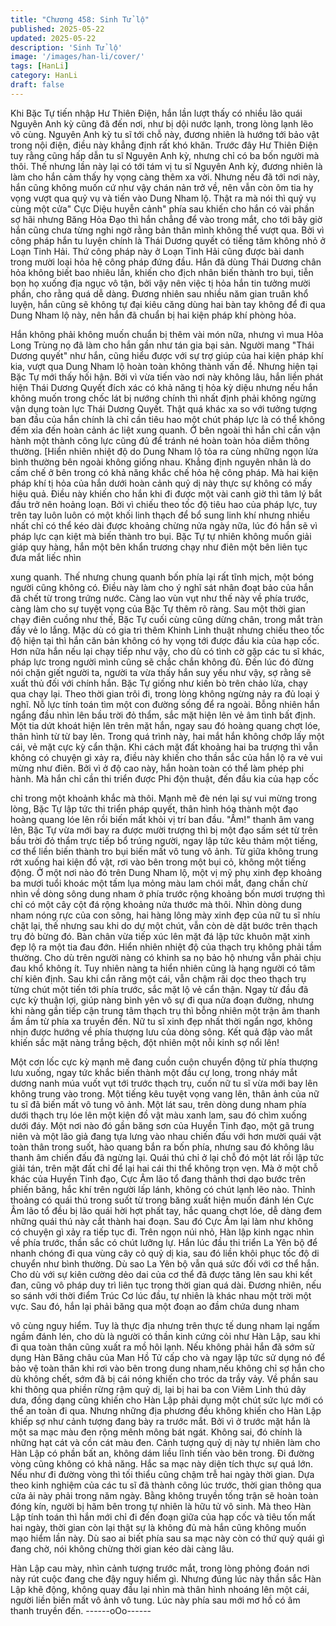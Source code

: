 ```yaml
---
title: "Chương 458: Sinh Tử lộ"
published: 2025-05-22
updated: 2025-05-22
description: 'Sinh Tử lộ'
image: '/images/han-li/cover/'
tags: [HanLi]
category: HanLi
draft: false
---
```


Khi Bặc Tự tiến nhập Hư Thiên Điện, hắn lần lượt thấy có nhiều
lão quái Nguyên Anh kỳ cũng đã đến nơi, như bị dội nước lạnh,
trong lòng lạnh lẽo vô cùng.
Nguyên Anh kỳ tu sĩ tới chỗ này, đương nhiên là hướng tới bảo
vật trong nội điện, điều này khẳng định rất khó khăn.
Trước đây Hư Thiên Điện tuy rằng cũng hấp dẫn tu sĩ Nguyên
Anh kỳ, nhưng chỉ có ba bốn người mà thôi. Thế nhưng lần này
lại có tới tám vị tu sĩ Nguyên Anh kỳ, đương nhiên là làm cho hắn
cảm thấy hy vọng càng thêm xa vời.
Nhưng nếu đã tới nơi này, hắn cũng không muốn cứ như vậy
chán nản trở về, nên vẫn còn ôm tia hy vọng vượt qua quỷ vụ và
tiến vào Dung Nham lộ.
Thật ra mà nói thì quỷ vụ cùng một cửa" Cực Diệu huyễn cảnh"
phía sau khiến cho hắn có vài phần sợ hãi nhưng Băng Hỏa Đạo
thì hắn chẳng để vào trong mắt, cho tới bây giờ hắn cũng chưa
từng nghi ngờ rằng bản thân mình không thể vượt qua.
Bởi vì công pháp hắn tu luyện chính là Thái Dương quyết có tiếng
tăm không nhỏ ở Loạn Tinh Hải.
Thứ công pháp này ở Loạn Tinh Hải cũng được bài danh trong
mười loại hỏa hệ công pháp đứng đầu. Hắn đã dùng Thái Dương
chân hỏa không biết bao nhiêu lần, khiến cho địch nhân biến
thành tro bụi, tiễn bọn họ xuống địa ngục vô tận, bởi vậy nên việc
tị hỏa hắn tin tưởng mười phần, cho rằng quá dễ dàng.
Đương nhiên sau nhiều năm gian truân khổ luyện, hắn cũng sẽ
không tự đại kiêu căng dùng hai bàn tay không để đi qua Dung
Nham lộ này, nên hắn đã chuẩn bị hai kiện pháp khí phòng hỏa.

Hắn không phải không muốn chuẩn bị thêm vài món nữa, nhưng
vì mua Hỏa Long Trùng nọ đã làm cho hắn gần như tán gia bại
sản.
Người mang "Thái Dương quyết" như hắn, cũng hiểu được với sự
trợ giúp của hai kiện pháp khí kia, vượt qua Dung Nham lộ hoàn
toàn không thành vấn đề.
Nhưng hiện tại Bặc Tự mới thấy hối hận.
Bởi vì vừa tiến vào nơi này không lâu, hắn liền phát hiện Thái
Dương Quyết đích xác có khả năng tị hỏa kỳ diệu nhưng nếu hắn
không muốn trong chốc lát bị nướng chính thì nhất định phải
không ngừng vận dụng toàn lực Thái Dương Quyết.
Thật quá khác xa so với tưởng tượng ban đầu của hắn chính là
chỉ cần tiêu hao một chút pháp lực là có thể không đếm xỉa đến
hoàn cảnh ác liệt xung quanh.
Ở bên ngoài thì hắn chỉ cần vận hành một thành công lực cũng đủ
để tránh né hoàn toàn hỏa diễm thông thường.
[Hiển nhiên nhiệt độ do Dung Nham lộ tỏa ra cùng những ngọn
lửa bình thường bên ngoài không giống nhau. Khẳng định nguyên
nhân là do cấm chế ở bên trong có khả năng khắc chế hỏa hệ
công pháp.
Mà hai kiện pháp khí tị hỏa của hắn dưới hoàn cảnh quỷ dị này
thực sự không có mấy hiệu quả.
Điều này khiến cho hắn khi đi được một vài canh giờ thì tâm lý bắt
đầu trở nên hoảng loạn.
Bởi vì chiếu theo tốc độ tiêu hao của pháp lực, tuy trên tay luôn
luôn có một khối linh thạch để bổ sung linh khí nhưng nhiều nhất
chỉ có thể kéo dài được khoảng chừng nửa ngày nữa, lúc đó hắn
sẽ vì pháp lực cạn kiệt mà biến thành tro bụi.
Bặc Tự tự nhiên không muốn giải giáp quy hàng, hắn một bên
khẩn trương chạy như điên một bên liên tục đưa mắt liếc nhìn

xung quanh.
Thế nhưng chung quanh bốn phía lại rất tĩnh mịch, một bóng
người cũng không có. Điều này làm cho ý nghĩ sát nhân đoạt bảo
của hắn đã chết từ trong trứng nước.
Càng lao vùn vụt như thế này về phía trước, càng làm cho sự
tuyệt vọng của Bặc Tự thêm rõ ràng.
Sau một thời gian chạy điên cuồng như thế, Bặc Tự cuối cùng
cũng dừng chân, trong mắt tràn đầy vẻ lo lắng.
Mặc dù có gia trì thêm Khinh Linh thuật nhưng chiếu theo tốc độ
hiện tại thì hắn căn bản không có hy vọng tới được đầu kia của
hạp cốc. Hơn nữa hắn nếu lại chạy tiếp như vậy, cho dù có tình
cờ gặp các tu sĩ khác, pháp lực trong người mình cũng sẽ chắc
chắn không đủ.
Đến lúc đó đừng nói chặn giết người ta, người ta vừa thấy hắn
suy yếu như vậy, sợ rằng sẽ xuất thủ đối với chính hắn.
Bặc Tự giống như kiến bò trên chảo lửa, chạy qua chạy lại. Theo
thời gian trôi đi, trong lòng không ngừng nảy ra đủ loại ý nghĩ. Nỗ
lực tính toán tìm một con đường sống để ra ngoài.
Bỗng nhiên hắn ngẩng đầu nhìn lên bầu trời đỏ thẩm, sắc mặt
hiện lên vẻ âm tình bất định.
Một tia dứt khoát hiện lên trên mặt hắn, ngay sau đó hoàng quang
chợt lóe, thân hình từ từ bay lên.
Trong quá trình này, hai mắt hắn không chớp lấy một cái, vẻ mặt
cực kỳ cẩn thận.
Khi cách mặt đất khoảng hai ba trượng thì vẫn không có chuyện
gì xảy ra, điều này khiến cho thần sắc của hắn lộ ra vẻ vui mừng
như điên.
Bởi vì ở độ cao này, hắn hoàn toàn có thể làm phép phi hành. Mà
hắn chỉ cần thi triển được Phi độn thuật, đến đầu kia của hạp cốc

chỉ trong một khoảnh khắc mà thôi.
Mạnh mẽ đè nén lại sự vui mừng trong lòng, Bặc Tự lập tức thi
triển pháp quyết, thân hình hóa thành một đạo hoàng quang lóe
lên rồi biến mất khỏi vị trí ban đầu.
"Ầm!" thanh âm vang lên, Bặc Tự vừa mới bay ra được mười
trượng thì bị một đạo sấm sét từ trên bầu trời đỏ thẩm trực tiếp bổ
trúng người, ngay lập tức kêu thảm một tiếng, cơ thể liền biến
thành tro bụi biến mất vô tung vô ảnh. Từ giữa không trung rớt
xuống hai kiện đồ vật, rơi vào bên trong một bụi cỏ, không một
tiếng động.
Ở một nơi nào đó trên Dung Nham lộ, một vị mỹ phụ xinh đẹp
khoảng ba mươi tuổi khoác một tấm lụa mỏng màu lam chói mắt,
đang chần chừ nhìn về dòng sông dung nham ở phía trước rộng
khoảng bốn mươi trượng thì chỉ có một cây cột đá rộng khoảng
nửa thước mà thôi.
Nhìn dòng dung nham nóng rực của con sông, hai hàng lông mày
xinh đẹp của nữ tu sĩ nhíu chặt lại, thế nhưng sau khi do dự một
chút, vẫn còn dè dặt bước trên thạch trụ đỏ bừng đó.
Bàn chân vừa tiếp xúc lên mặt đá lập tức khuôn mặt xinh đẹp lộ
ra một tia đau đớn. Hiển nhiên nhiệt độ của thạch trụ không phải
tầm thường. Cho dù trên người nàng có khinh sa nọ bảo hộ
nhưng vẫn phải chịu đau khổ không ít.
Tuy nhiên nàng ta hiển nhiên cũng là hạng người có tâm chí kiên
định. Sau khi cắn răng một cái, vẫn chậm rãi dọc theo thạch trụ
từng chút một tiến tới phía trước, sắc mặt lộ vẻ cẩn thận.
Ngay từ đầu đã cực kỳ thuận lợi, giúp nàng bình yên vô sự đi qua
nửa đoạn đường, nhưng khi nàng gần tiếp cận trung tâm thạch
trụ thì bỗng nhiên một trận âm thanh ầm ầm từ phía xa truyền
đến.
Nữ tu sĩ xinh đẹp nhất thời ngẩn ngơ, không nhịn được hướng về
phía thượng lưu của dòng sông. Kết quả đập vào mắt khiến sắc
mặt nàng trắng bệch, đột nhiên một nỗi kinh sợ nổi lên!

Một cơn lốc cực kỳ mạnh mẽ đang cuồn cuộn chuyển động từ
phía thượng lưu xuống, ngay tức khắc biến thành một đầu cự
long, trong nháy mắt dương nanh múa vuốt vụt tới trước thạch
trụ, cuốn nữ tu sĩ vừa mới bay lên không trung vào trong.
Một tiếng kêu tuyệt vọng vang lên, thân ảnh của nữ tu sĩ đã biến
mất vô tung vô ảnh.
Một lát sau, trên dòng dung nham phía dưới thạch trụ lóe lên một
kiện đồ vật màu xanh lam, sau đó chìm xuống dưới đáy.
Một nơi nào đó gần băng sơn của Huyền Tinh đạo, một gã trung
niên và một lão giả đang tựa lưng vào nhau chiến đấu với hơn
mười quái vật toàn thân trong suốt, hào quang bắn ra bốn phía,
nhưng sau đó không lâu thanh âm chiến đấu đã ngừng lại. Quái
thú chỉ ở lại chỗ đó một lát rồi lập tức giải tán, trên mặt đất chỉ để
lại hai cái thi thể không trọn vẹn.
Mà ở một chỗ khác của Huyền Tinh đạo, Cực Âm lão tổ đang
thảnh thơi dạo bước trên phiến băng, hắc khí trên người lấp lánh,
không có chút lạnh lẽo nào.
Thỉnh thoảng có quái thú trong suốt từ trong băng xuất hiện muốn
đánh lén Cực Âm lão tổ đều bị lão quái hời hợt phất tay, hắc
quang chợt lóe, dễ dàng đem những quái thú này cắt thành hai
đoạn.
Sau đó Cực Âm lại làm như không có chuyện gì xảy ra tiếp tục đi.
Trên ngọn núi nhỏ, Hàn lập kinh ngạc nhìn về phía trước, thần
sắc có chút lưỡng lự. Hắn lúc đầu thi triển La Yên bộ để nhanh
chóng đi qua vùng cây cỏ quỷ dị kia, sau đó liền khôi phục tốc độ
di chuyển như bình thường. Dù sao La Yên bộ vẫn quá sức đối
với cơ thể hắn. Cho dù với sự kiên cường dẻo dai của cơ thể đã
được tăng lên sau khi kết đan, cũng vô pháp duy trì liên tục trong
thời gian quá dài. Đương nhiên, nếu so sánh với thời điểm Trúc
Cơ lúc đầu, tự nhiên là khác nhau một trời một vực.
Sau đó, hắn lại phải băng qua một đoạn ao đầm chứa dung nham

vô cùng nguy hiểm. Tuy là thực địa nhưng trên thực tế dung nham
lại ngấm ngầm đánh lén, cho dù là người có thần kinh cứng cỏi
như Hàn Lập, sau khi đi qua toàn thân cũng xuất ra mồ hôi lạnh.
Nếu không phải hắn đã sớm sử dụng Hàn Băng châu của Man
Hồ Tử cấp cho và ngay lập tức sử dụng nó để bảo vệ toàn thân
khi rơi vào bên trong dung nham,nếu không chỉ sợ hắn cho dù
không chết, sớm đã bị cái nóng khiến cho tróc da trầy vảy.
Về phần sau khi thông qua phiền rừng rậm quỷ dị, lại bị hai ba
con Viêm Linh thú dây dưa, đồng dạng cũng khiến cho Hàn Lập
phải dụng một chút sức lực mới có thể an toàn đi qua.
Nhưng những địa phương đều không khiến cho Hàn Lập khiếp sợ
như cảnh tượng đang bày ra trước mắt.
Bởi vì ở trước mặt hắn là một sa mạc màu đen rộng mênh mông
bát ngát.
Không sai, đó chính là những hạt cát và cồn cát màu đen.
Cảnh tượng quỷ dị này tự nhiên làm cho Hàn Lập có phần bất an,
không dám liều lĩnh tiến vào bên trong.
Đi đường vòng cũng không có khả năng.
Hắc sa mạc này diện tích thực sự quá lớn. Nếu như đi đường
vòng thì tối thiểu cũng chậm trễ hai ngày thời gian.
Dựa theo kinh nghiệm của các tu sĩ đã thành công lúc trước, thời
gian thông qua cửa ải này phải trong năm ngày. Bằng không
truyền tống trận sẽ hoàn toàn đóng kín, người bị hãm bên trong
tự nhiên là hữu tử vô sinh.
Mà theo Hàn Lập tính toán thì hắn mới chỉ đi đến đoạn giữa của
hạp cốc và tiêu tốn mất hai ngày, thời gian còn lại thật sự là không
đủ mà hắn cũng không muốn mạo hiểm lần này.
Dù sao ai biết phía sau sa mạc này còn có thứ quỷ quái gì đang
chờ, nói không chừng thời gian kéo dài càng lâu.

Hàn Lập cau mày, nhìn cảnh tượng trước mắt, trong lòng phỏng
đoán nơi này rút cuộc đang che đậy nguy hiểm gì.
Nhưng đúng lúc này thần sắc Hàn Lập khẽ động, không quay đầu
lại nhìn mà thân hình nhoáng lên một cái, người liền biến mất vô
ảnh vô tung.
Lúc này phía sau mới mơ hồ có âm thanh truyền đến.
------oOo------
